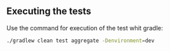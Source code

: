##  Executing the tests

Use the command for execution of the test whit gradle:

```bash
./gradlew clean test aggregate -Denvironment=dev
```

